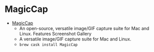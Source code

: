 # MagicCap
- [MagicCap](https://magiccap.me/)
  -  An open-source, versatile image/GIF capture suite for Mac and Linux. Features Screenshot Gallery
  - A versatile image/GIF capture suite for Mac and Linux.
  - `brew cask install MagicCap`
